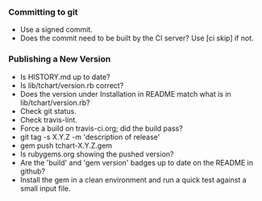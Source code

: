 ### Committing to git
- Use a signed commit.
- Does the commit need to be built by the CI server?  Use [ci skip] if not.

### Publishing a New Version
- Is HISTORY.md up to date?
- Is lib/tchart/version.rb correct?
- Does the version under Installation in README match what is in lib/tchart/version.rb?
- Check git status.
- Check travis-lint.
- Force a build on travis-ci.org; did the build pass?
- git tag -s X.Y.Z -m 'description of release'
- gem push tchart-X.Y.Z.gem
- Is rubygems.org showing the pushed version?
- Are the 'build' and 'gem version' badges up to date on the README in github?
- Install the gem in a clean environment and run a quick test against a small input file.
